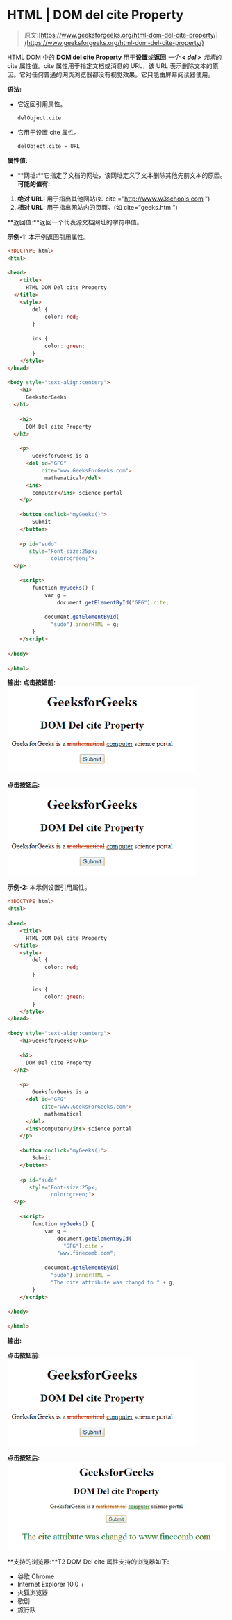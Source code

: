 # HTML | DOM del cite Property

> 原文:[https://www.geeksforgeeks.org/html-dom-del-cite-property/](https://www.geeksforgeeks.org/html-dom-del-cite-property/)

HTML DOM 中的 **DOM del cite Property** 用于**设置**或**返回** *一个 **< del >** 元素*的 cite 属性值。cite 属性用于指定文档或消息的 URL，该 URL 表示删除文本的原因。它对任何普通的网页浏览器都没有视觉效果。它只能由屏幕阅读器使用。

**语法:**

*   它返回引用属性。

    ```html
    delObject.cite
    ```

*   它用于设置 cite 属性。

    ```html
    delObject.cite = URL
    ```

**属性值:**

*   **网址:**它指定了文档的网址，该网址定义了文本删除其他先前文本的原因。
    **可能的值有:**

1.  **绝对 URL:** 用于指出其他网站(如 cite ="http://www.w3schools.com ")
2.  **相对 URL:** 用于指出网站内的页面。(如 cite="geeks.htm ")

**返回值:**返回一个代表源文档网址的字符串值。

**示例-1:** 本示例返回引用属性。

```html
<!DOCTYPE html>
<html>

<head>
    <title>
      HTML DOM Del cite Property
  </title>
    <style>
        del {
            color: red;
        }

        ins {
            color: green;
        }
    </style>
</head>

<body style="text-align:center;">
    <h1>
      GeeksforGeeks
  </h1>

    <h2>
      DOM Del cite Property
  </h2>

    <p>
        GeeksforGeeks is a 
      <del id="GFG" 
           cite="www.GeeksForGeeks.com"> 
            mathematical</del> 
      <ins>
        computer</ins> science portal
    </p>

    <button onclick="myGeeks()">
        Submit
    </button>

    <p id="sudo"
       style="Font-size:25px;
              color:green;">
  </p>

    <script>
        function myGeeks() {
            var g =
                document.getElementById("GFG").cite;

            document.getElementById(
              "sudo").innerHTML = g;
        }
    </script>

</body>

</html>
```

**输出:**
**点击按钮前:**
![](img/87c402745cb55b2fa561c9bd4a792308.png)

**点击按钮后:**
![](img/87c402745cb55b2fa561c9bd4a792308.png)

**示例-2:** 本示例设置引用属性。

```html
<!DOCTYPE html>
<html>

<head>
    <title>
      HTML DOM Del cite Property
  </title>
    <style>
        del {
            color: red;
        }

        ins {
            color: green;
        }
    </style>
</head>

<body style="text-align:center;">
    <h1>GeeksforGeeks</h1>

    <h2>
      DOM Del cite Property
  </h2>

    <p>
        GeeksforGeeks is a
      <del id="GFG"
           cite="www.GeeksForGeeks.com"> 
            mathematical
      </del> 
      <ins>computer</ins> science portal
    </p>

    <button onclick="myGeeks()">
        Submit
    </button>

    <p id="sudo" 
       style="Font-size:25px;
              color:green;">
  </p>

    <script>
        function myGeeks() {
            var g = 
                document.getElementById(
                  "GFG").cite = 
                "www.finecomb.com";

            document.getElementById(
              "sudo").innerHTML = 
              "The cite attribute was changd to " + g;
        }
    </script>

</body>

</html>
```

**输出:**

**点击按钮前:**
![](img/87c402745cb55b2fa561c9bd4a792308.png)

**点击按钮后:**
![](img/ee6ffef25dc25a45c23e060b5a073fc6.png)

**支持的浏览器:**T2 DOM Del cite 属性支持的浏览器如下:

*   谷歌 Chrome
*   Internet Explorer 10.0 +
*   火狐浏览器
*   歌剧
*   旅行队